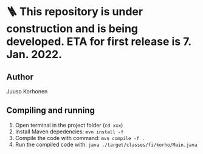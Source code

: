 # 🪜 This repository is under construction and is being developed. ETA for first release is 7. Jan. 2022.

## Author
Juuso Korhonen

## Compiling and running
1. Open terminal in the project folder (`cd xxx`)
2. Install Maven depedencies:
     ```mvn install -f```
3. Compile the code with command:
      ```mvn compile -f .```
3. Run the compiled code with:
     ```java ./target/classes/fi/korho/Main.java```